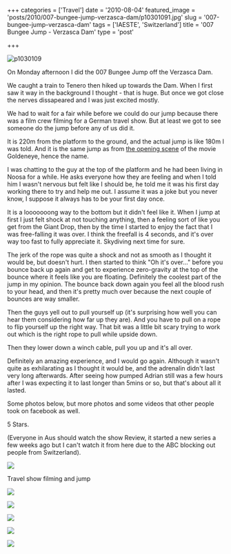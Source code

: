 +++
categories = ['Travel']
date = '2010-08-04'
featured_image = 'posts/2010/007-bungee-jump-verzasca-dam/p10301091.jpg'
slug = '007-bungee-jump-verzasca-dam'
tags = ['IAESTE', 'Switzerland']
title = '007 Bungee Jump - Verzasca Dam'
type = 'post'

+++

![p1030109](p10301091.jpg)

On Monday afternoon I did the 007 Bungee Jump off the Verzasca Dam.

We caught a train to Tenero then hiked up towards the Dam. When I first saw it way in the background I thought - that is huge. But once we got close the nerves dissapeared and I was just excited mostly.

We had to wait for a fair while before we could do our jump because there was a film crew filming for a German travel show. But at least we got to see someone do the jump before any of us did it.

It is 220m from the platform to the ground, and the actual jump is like 180m I was told. And it is the same jump as from [the opening scene](http://www.youtube.com/watch?v=eBq8K-Y2B4g) of the movie Goldeneye, hence the name.


I was chatting to the guy at the top of the platform and he had been living in Noosa for a while. He asks everyone how they are feeling and when I told him I wasn't nervous but felt like I should be, he told me it was his first day working there to try and help me out. I assume it was a joke but you never know, I suppose it always has to be your first day once.

It is a looooooong way to the bottom but it didn't feel like it. When I jump at first I just felt shock at not touching anything, then a feeling sort of like you get from the Giant Drop, then by the time I started to enjoy the fact that I was free-falling it was over. I think the freefall is 4 seconds, and it's over way too fast to fully appreciate it. Skydiving next time for sure.

The jerk of the rope was quite a shock and not as smooth as I thought it would be, but doesn't hurt. I then started to think "Oh it's over..." before you bounce back up again and get to experience zero-gravity at the top of the bounce where it feels like you are floating. Definitely the coolest part of the jump in my opinion. The bounce back down again you feel all the blood rush to your head, and then it's pretty much over because the next couple of bounces are way smaller.

Then the guys yell out to pull yourself up (it's surprising how well you can hear them considering how far up they are). And you have to pull on a rope to flip yourself up the right way. That bit was a little bit scary trying to work out which is the right rope to pull while upside down.

Then they lower down a winch cable, pull you up and it's all over.

Definitely an amazing experience, and I would go again. Although it wasn't quite as exhilarating as I thought it would be, and the adrenalin didn't last very long afterwards. After seeing how pumped Adrian still was a few hours after I was expecting it to last longer than 5mins or so, but that's about all it lasted.

Some photos below, but more photos and some videos that other people took on facebook as well.

5 Stars.

(Everyone in Aus should watch the show Review, it started a new series a few weeks ago but I can't watch it from here due to the ABC blocking out people from Switzerland).

![](p1030102.jpg)

Travel show filming and jump

![](p1030105.jpg)

![](p1030111.jpg)

![](IMG_4568_corr.jpg)

![](p1030117.jpg)

![](p1030123.jpg)